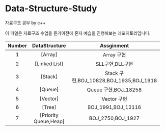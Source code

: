 # Data-Structure-Study
자료구조 공부 by c++
 
이 파일은 자료구조 수업을 듣기이전에 혼자 예습을 진행해보는 레포지토리입니다.


|Number|DataStructure|Assginment|
|:---:|:---:|:---:|
|1|[Array]|Array 구현|
|2|[Linked List]|SLL구현,DLL구현|
|3|[Stack]|Stack 구현,BOJ_10828,BOJ_1935,BOJ_1918|
|4|[Queue]|Queue 구현,BOJ_18258|
|5|[Vector]|Vector 구현|
|6|[Tree]|BOJ_1991,BOJ_13116|
|7|[Priority Queue,Heap]|BOJ_2750,BOJ_1927|








